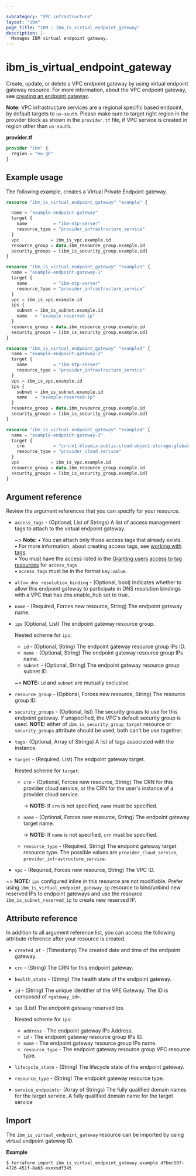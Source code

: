 ```yaml
---

subcategory: "VPC infrastructure"
layout: "ibm"
page_title: "IBM : ibm_is_virtual_endpoint_gateway"
description: |-
  Manages IBM virtual endpoint gateway.
---
```


# ibm_is_virtual_endpoint_gateway
Create, update, or delete a VPC endpoint gateway by using virtual endpoint gateway resource. For more information, about the VPC endpoint gateway, see [creating an endpoint gateway](https://cloud.ibm.com/docs/vpc?topic=vpc-ordering-endpoint-gateway).

**Note:** 
VPC infrastructure services are a regional specific based endpoint, by default targets to `us-south`. Please make sure to target right region in the provider block as shown in the `provider.tf` file, if VPC service is created in region other than `us-south`.

**provider.tf**

```terraform
provider "ibm" {
  region = "eu-gb"
}
```

## Example usage
The following example, creates a Virtual Private Endpoint gateway.

```terraform
resource "ibm_is_virtual_endpoint_gateway" "example" {

  name = "example-endpoint-gateway"
  target {
    name          = "ibm-ntp-server"
    resource_type = "provider_infrastructure_service"
  }
  vpc            = ibm_is_vpc.example.id
  resource_group = data.ibm_resource_group.example.id
  security_groups = [ibm_is_security_group.example.id]
}

resource "ibm_is_virtual_endpoint_gateway" "example1" {
  name = "example-endpoint-gateway-1"
  target {
    name          = "ibm-ntp-server"
    resource_type = "provider_infrastructure_service"
  }
  vpc = ibm_is_vpc.example.id
  ips {
    subnet = ibm_is_subnet.example.id
    name   = "example-reserved-ip"
  }
  resource_group = data.ibm_resource_group.example.id
  security_groups = [ibm_is_security_group.example.id]
}

resource "ibm_is_virtual_endpoint_gateway" "example3" {
  name = "example-endpoint-gateway-2"
  target {
    name          = "ibm-ntp-server"
    resource_type = "provider_infrastructure_service"
  }
  vpc = ibm_is_vpc.example.id
  ips {
    subnet = ibm_is_subnet.example.id
    name   = "example-reserved-ip"
  }
  resource_group = data.ibm_resource_group.example.id
  security_groups = [ibm_is_security_group.example.id]
}

resource "ibm_is_virtual_endpoint_gateway" "example4" {
  name = "example-endpoint-gateway-3"
  target {
    crn           = "crn:v1:bluemix:public:cloud-object-storage:global:::endpoint:s3.direct.mil01.cloud-object-storage.appdomain.cloud"
    resource_type = "provider_cloud_service"
  }
  vpc            = ibm_is_vpc.example.id
  resource_group = data.ibm_resource_group.example.id
  security_groups = [ibm_is_security_group.example.id]
}
```

## Argument reference
Review the argument references that you can specify for your resource. 
- `access_tags`  - (Optional, List of Strings) A list of access management tags to attach to the virtual endpoint gateway.

  ~> **Note:** 
  **&#x2022;** You can attach only those access tags that already exists.</br>
  **&#x2022;** For more information, about creating access tags, see [working with tags](https://cloud.ibm.com/docs/account?topic=account-tag&interface=ui#create-access-console).</br>
  **&#x2022;** You must have the access listed in the [Granting users access to tag resources](https://cloud.ibm.com/docs/account?topic=account-access) for `access_tags`</br>
  **&#x2022;** `access_tags` must be in the format `key:value`.
- `allow_dns_resolution_binding` - (Optional, bool) Indicates whether to allow this endpoint gateway to participate in DNS resolution bindings with a VPC that has dns.enable_hub set to true.
- `name` - (Required, Forces new resource, String) The endpoint gateway name.
- `ips`  (Optional, List) The endpoint gateway resource group.

  Nested scheme for `ips`:
  - `id` - (Optional, String) The endpoint gateway resource group IPs ID.
  - `name` - (Optional, String) The endpoint gateway resource group IPs name.
  - `subnet` - (Optional, String) The endpoint gateway resource group subnet ID.
  
  ~> **NOTE:** `id` and `subnet` are mutually exclusive.

- `resource_group` - (Optional, Forces new resource, String) The resource group ID.
- `security_groups` - (Optional, list) The security groups to use for this endpoint gateway. If unspecified, the VPC's default security group is used.
  **NOTE:** either of `ibm_is_security_group_target` resource or `security_groups` attribute should be used, both can't be use together.
- `tags`- (Optional, Array of Strings) A list of tags associated with the instance.
- `target` - (Required, List) The endpoint gateway target.

  Nested scheme for `target`:
  - `crn` - (Optional, Forces new resource, String) The CRN for this provider cloud service, or the CRN for the user's instance of a provider cloud service.

     -> **NOTE:** If `crn` is not specified, `name` must be specified. 
  - `name` - (Optional, Forces new resource, String) The endpoint gateway target name.

      -> **NOTE:** If `name` is not specified, `crn` must be specified. 
  - `resource_type` - (Required, String) The endpoint gateway target resource type. The possible values are `provider_cloud_service`, `provider_infrastructure_service`.
- `vpc` - (Required, Forces new resource, String) The VPC ID.

~> **NOTE:** `ips` configured inline in this resource are not modifiable. Prefer using `ibm_is_virtual_endpoint_gateway_ip` resource to bind/unbind new reserved IPs to endpoint gateways and use the resource `ibm_is_subnet_reserved_ip` to create new reserved IP.

## Attribute reference
In addition to all argument reference list, you can access the following attribute reference after your resource is created.

- `created_at` - (Timestamp) The created date and time of the endpoint gateway.
- `crn` - (String) The CRN for this endpoint gateway.
- `health_state` - (String) The health state of the endpoint gateway.
- `id` - (String) The unique identifier of the VPE Gateway. The ID is composed of `<gateway_id>`.
- `ips`  (List) The endpoint gateway reserved ips.

  Nested scheme for `ips`:
  - `address` -  The endpoint gateway IPs Address.
  - `id` -  The endpoint gateway resource group IPs ID.
  - `name` -  The endpoint gateway resource group IPs name.
  - `resource_type` -  The endpoint gateway resource group VPC resource type.

- `lifecycle_state` - (String) The lifecycle state of the endpoint gateway.
- `resource_type` - (String) The endpoint gateway resource type.
- `service_endpoints`- (Array of Strings) The fully qualified domain names for the target service. A fully qualified domain name for the target service

## Import
The `ibm_is_virtual_endpoint_gateway` resource can be imported by using virtual endpoint gateway ID.

**Example**

```
$ terraform import ibm_is_virtual_endpoint_gateway.example d7bec597-4726-451f-8a63-xxxxsdf345
```
